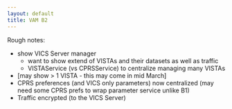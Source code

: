 ```yaml
---
layout: default
title: VAM B2
---
```


Rough notes:
  * show VICS Server manager
    * want to show extend of VISTAs and their datasets as well as traffic
    * VISTAService (vs CPRSService) to centralize managing many VISTAs
  * [may show > 1 VISTA - this may come in mid March]
  * CPRS preferences (and VICS only parameters) now centralized (may need some CPRS prefs to wrap parameter service unlike B1)
  * Traffic encrypted (to the VICS Server)

